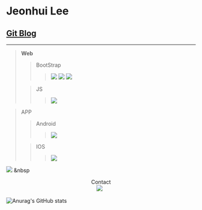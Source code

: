 Jeonhui Lee
============
[Git Blog](https://Jeonhui.github.io)
------------
***

>**Web**
>>BootStrap
>>><img src="https://img.shields.io/badge/HTML5-E34F26?style=flat-square&logo=HTML5&logoColor=white"/></a>
>>><img src="https://img.shields.io/badge/CSS3-1572B6?style=flat-square&logo=CSS3&logoColor=white"/></a>
>>><img src="https://img.shields.io/badge/JavaScript-F7DF1E?style=flat-square&logo=JavaScript&logoColor=white"/></a>
>
>>JS
>>><img src="https://img.shields.io/badge/Node.js-339933?style=flat-square&logo=Node.js&logoColor=white"/></a>

>APP
>>Android
>>><img src="https://img.shields.io/badge/Android-3DDC84?style=flat-square&logo=Android&logoColor=white"/></a>
>
>>IOS
>>><img src="https://img.shields.io/badge/Swift-F05138?style=flat-square&logo=Swift&logoColor=white"/></a>

<img src="https://img.shields.io/badge/c++-00599C?style=flat-square&logo=c%2B%2B&logoColor=white"/></a> &nbsp

<p align="center">
 Contact
 <br>
 <img src="https://img.shields.io/badge/l06094@gmail.com-EA4335?style=flat-square&logo=Gmail&logoColor=white"/></a> &nbsp
 
  
![Anurag's GitHub stats](https://github-readme-stats.vercel.app/api?username=Jeonhui&show_icons=true&theme=apprentice)



